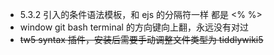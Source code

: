 * 5.3.2 引入的条件语法模板，和 ejs 的分隔符一样 都是 <% %>
* window git bash terminal 的方向键向上翻，永远没有对过
* ~~tw5 syntax 插件，安装后需要手动调整文件类型为 tiddlywiki5~~ 